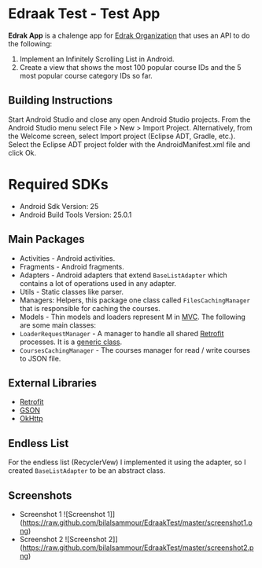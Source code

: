 Edraak Test - Test App
================

**Edrak App** is a chalenge app for [Edrak Organization][1] that uses an API to do the following:

 1. Implement an Infinitely Scrolling List in Android.
 2. Create a view that shows the most 100 popular course IDs and the 5 most popular course category IDs so far.

Building Instructions
------------------------
Start Android Studio and close any open Android Studio projects. From the Android Studio menu select File > New > Import Project. Alternatively, from the Welcome screen, select Import project (Eclipse ADT, Gradle, etc.). Select the Eclipse ADT project folder with the AndroidManifest.xml file and click Ok.

Required SDKs
============
- Android Sdk Version: 25
- Android Build Tools Version: 25.0.1

Main Packages
-----------
 - Activities - Android activities.
 - Fragments - Android fragments.
 - Adapters - Android adapters that extend `BaseListAdapter` which contains a lot of operations used in any adapter.
 - Utils - Static classes like parser.
 - Managers: Helpers, this package one class called `FilesCachingManager` that is responsible for caching the courses.
 - Models - Thin models and loaders represent M in [MVC][2]. The following are some main classes:
  - `LoaderRequestManager` - A manager to handle all shared [Retrofit][3] processes. It is a [generic class][4].
  - `CoursesCachingManager` - The courses manager for read / write courses to JSON file.

External Libraries
---------------------

 - [Retrofit][3]
 - [GSON][5]
 - [OkHttp][6]

Endless List
----------------
For the endless list (RecyclerVew) I implemented it using the adapter, so I created `BaseListAdapter` to be an abstract class.

Screenshots
-----------------
- Screenshot 1
![Screenshot 1]](https://raw.github.com/bilalsammour/EdraakTest/master/screenshot1.png)
- Screenshot 2
![Screenshot 2]](https://raw.github.com/bilalsammour/EdraakTest/master/screenshot2.png)

[1]: https://www.edraak.org
[2]: https://en.wikipedia.org/wiki/Model%E2%80%93view%E2%80%93controller "MVC"
[3]: https://github.com/square/retrofit "Retrofit"
[4]: https://en.wikipedia.org/wiki/Generics_in_Java "Generics in Java"
[5]: https://github.com/google/gson "GSON"
[6]: https://github.com/square/okhttp "OkHttp"